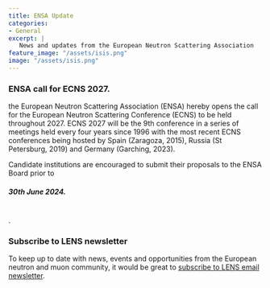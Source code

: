 ```yaml
---
title: ENSA Update
categories: 
- General
excerpt: |
   News and updates from the European Neutron Scattering Association
feature_image: "/assets/isis.png"
image: "/assets/isis.png"
---
```


### ENSA call for ECNS 2027.

the European Neutron Scattering Association (ENSA) hereby opens the call for the European 
Neutron Scattering Conference (ECNS) to be held throughout 2027. ECNS 2027 will be the 9th 
conference in a series of meetings held every four years since 1996 with the most recent ECNS 
conferences being hosted by Spain (Zaragoza, 2015), Russia (St Petersburg, 2019) and Germany 
(Garching, 2023).   

 

Candidate institutions are encouraged to submit their proposals to the ENSA Board prior to 
##### 30th June 2024.  


\
.

 
### Subscribe to LENS newsletter
To keep up to date with news, events and opportunities from the European neutron and muon community, it would be great to [subscribe to LENS email newsletter](./../../../../../assets/LENSsub.pdf). 
